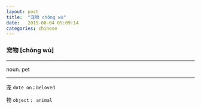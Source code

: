 ```yaml
---
layout: post
title:  "宠物 chǒng wù"
date:   2015-08-04 09:09:14
categories: chinese
---
```

### 宠物 [chǒng wù]
-----------

  noun. pet

-----------

   宠 `dote on；beloved`

   物 `object； animal`








